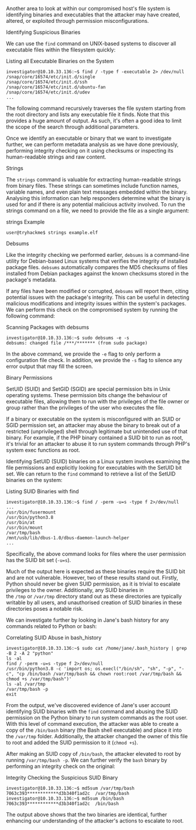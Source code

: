 Another area to look at within our compromised host's file system is identifying binaries and executables that the attacker may have created, altered, or exploited through permission misconfigurations.

Identifying Suspicious Binaries

We can use the `find` command on UNIX-based systems to discover all executable files within the filesystem quickly:

Listing all Executable Binaries on the System

```shell-session
investigator@10.10.33.136:~$ find / -type f -executable 2> /dev/null
/snap/core/16574/etc/init.d/single
/snap/core/16574/etc/init.d/ssh
/snap/core/16574/etc/init.d/ubuntu-fan
/snap/core/16574/etc/init.d/udev
...
```

The following command recursively traverses the file system starting from the root directory and lists any executable file it finds. Note that this provides a huge amount of output. As such, it's often a good idea to limit the scope of the search through additional parameters.

Once we identify an executable or binary that we want to investigate further, we can perform metadata analysis as we have done previously, performing integrity checking on it using checksums or inspecting its human-readable strings and raw content.

Strings

The `strings` command is valuable for extracting human-readable strings from binary files. These strings can sometimes include function names, variable names, and even plain text messages embedded within the binary. Analysing this information can help responders determine what the binary is used for and if there is any potential malicious activity involved. To run the strings command on a file, we need to provide the file as a single argument:

strings Example

```shell-session
user@tryhackme$ strings example.elf
```

Debsums

Like the integrity checking we performed earlier, `debsums` is a command-line utility for Debian-based Linux systems that verifies the integrity of installed package files. `debsums` automatically compares the MD5 checksums of files installed from Debian packages against the known checksums stored in the package's metadata.

If any files have been modified or corrupted, `debsums` will report them, citing potential issues with the package's integrity. This can be useful in detecting malicious modifications and integrity issues within the system's packages. We can perform this check on the compromised system by running the following command:

Scanning Packages with debsums

```shell-session
investigator@10.10.33.136:~$ sudo debsums -e -s
debsums: changed file /***/******* (from sudo package)
```

In the above command, we provide the `-e` flag to only perform a configuration file check. In addition, we provide the `-s` flag to silence any error output that may fill the screen.

Binary Permissions

SetUID (SUID) and SetGID (SGID) are special permission bits in Unix operating systems. These permission bits change the behaviour of executable files, allowing them to run with the privileges of the file owner or group rather than the privileges of the user who executes the file.

If a binary or executable on the system is misconfigured with an SUID or SGID permission set, an attacker may abuse the binary to break out of a restricted (unprivileged) shell through legitimate but unintended use of that binary. For example, if the PHP binary contained a SUID bit to run as root, it's trivial for an attacker to abuse it to run system commands through PHP's system exec functions as root.

Identifying SetUID (SUID) binaries on a Linux system involves examining the file permissions and explicitly looking for executables with the SetUID bit set. We can return to the `find` command to retrieve a list of the SetUID binaries on the system:

Listing SUID Binaries with find

```shell-session
investigator@10.10.33.136:~$ find / -perm -u=s -type f 2>/dev/null
...
/usr/bin/fusermount
/usr/bin/python3.8
/usr/bin/at
/usr/bin/mount
/var/tmp/bash
/mnt/usb/lib/dbus-1.0/dbus-daemon-launch-helper
...
```

Specifically, the above command looks for files where the user permission has the SUID bit set (`-u=s`).

Much of the output here is expected as these binaries require the SUID bit and are not vulnerable. However, two of these results stand out. Firstly, Python should never be given SUID permission, as it is trivial to escalate privileges to the owner. Additionally, any SUID binaries in the `/tmp` or `/var/tmp` directory stand out as these directories are typically writable by all users, and unauthorised creation of SUID binaries in these directories poses a notable risk.

We can investigate further by looking in Jane's bash history for any commands related to Python or bash:

Correlating SUID Abuse in bash_history

```shell-session
investigator@10.10.33.136:~$ sudo cat /home/jane/.bash_history | grep -B 2 -A 2 "python"
ls -al
find / -perm -u=s -type f 2>/dev/null
/usr/bin/python3.8 -c 'import os; os.execl("/bin/sh", "sh", "-p", "-c", "cp /bin/bash /var/tmp/bash && chown root:root /var/tmp/bash && chmod +s /var/tmp/bash")'
ls -al /var/tmp
/var/tmp/bash -p
exit
```

From the output, we've discovered evidence of Jane's user account identifying SUID binaries with the `find` command and abusing the SUID permission on the Python binary to run system commands as the root user. With this level of command execution, the attacker was able to create a copy of the `/bin/bash` binary (the Bash shell executable) and place it into the `/var/tmp` folder. Additionally, the attacker changed the owner of this file to root and added the SUID permission to it (`chmod +s`).

After making an SUID copy of `/bin/bash`, the attacker elevated to root by running `/var/tmp/bash -p`. We can further verify the `bash` binary by performing an integrity check on the original:

Integrity Checking the Suspicious SUID Binary

```shell-session
investigator@10.10.33.136:~$ md5sum /var/tmp/bash 
7063c393************d3b340f1ad2c  /var/tmp/bash
investigator@10.10.33.136:~$ md5sum /bin/bash
7063c393************d3b340f1ad2c  /bin/bash
```

The output above shows that the two binaries are identical, further enhancing our understanding of the attacker's actions to escalate to root.
